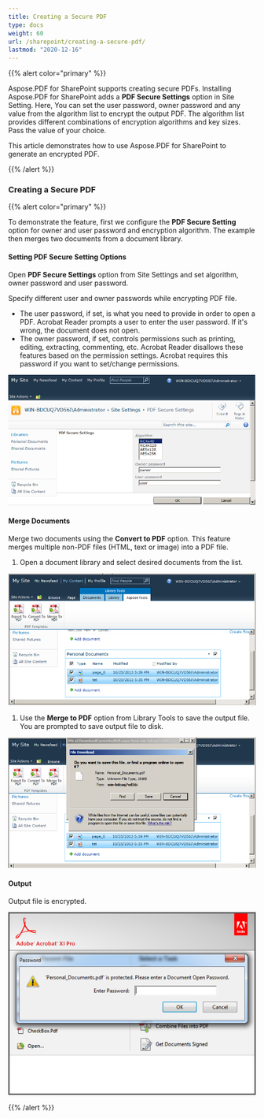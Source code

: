 ```yaml
---
title: Creating a Secure PDF
type: docs
weight: 60
url: /sharepoint/creating-a-secure-pdf/
lastmod: "2020-12-16"
---
```


{{% alert color="primary" %}} 

Aspose.PDF for SharePoint supports creating secure PDFs. Installing Aspose.PDF for SharePoint adds a **PDF Secure Settings** option in Site Setting. Here, You can set the user password, owner password and any value from the algorithm list to encrypt the output PDF. The algorithm list provides different combinations of encryption algorithms and key sizes. Pass the value of your choice.

This article demonstrates how to use Aspose.PDF for SharePoint to generate an encrypted PDF.

{{% /alert %}} 
### **Creating a Secure PDF**

{{% alert color="primary" %}} 

To demonstrate the feature, first we configure the **PDF Secure Setting** option for owner and user password and encryption algorithm. The example then merges two documents from a document library.
#### **Setting PDF Secure Setting Options**
Open **PDF Secure Settings** option from Site Settings and set algorithm, owner password and user password.

Specify different user and owner passwords while encrypting PDF file.

- The user password, if set, is what you need to provide in order to open a PDF. Acrobat Reader prompts a user to enter the user password. If it's wrong, the document does not open.
- The owner password, if set, controls permissions such as printing, editing, extracting, commenting, etc. Acrobat Reader disallows these features based on the permission settings. Acrobat requires this password if you want to set/change permissions.

![todo:image_alt_text](creating-a-secure-pdf_1.png)
#### **Merge Documents**
Merge two documents using the **Convert to PDF** option. This feature merges multiple non-PDF files (HTML, text or image) into a PDF file.

1. Open a document library and select desired documents from the list. 

![todo:image_alt_text](creating-a-secure-pdf_2.png)




1. Use the **Merge to PDF** option from Library Tools to save the output file. You are prompted to save output file to disk. 

![todo:image_alt_text](creating-a-secure-pdf_3.png)
#### **Output**
Output file is encrypted.

![todo:image_alt_text](creating-a-secure-pdf_4.png)

{{% /alert %}} 
